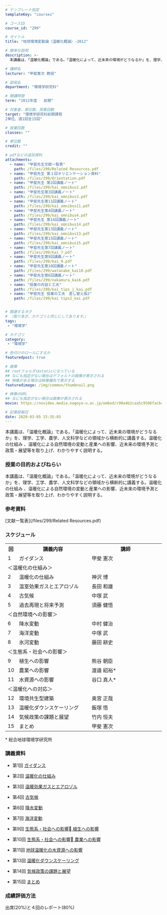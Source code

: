 ```yaml
---
# テンプレート指定
templateKey: "courses"

# コースID
course_id: "299"

# タイトル
title: "地球環境変動論（温暖化概論）-2012"

# 簡単な説明
description: >-
  本講義は、「温暖化概論」である。「温暖化によって、近未来の環境がどうなるか」を、理学、工学、農学、人文科学などの領域から横断的に講義する。温暖化の仕組み 、温暖化による自然環境の変動と産業への影響、近...

# 講師名
lecturer: "甲斐憲次 教授"

# 部局名
department: "環境学研究科"

# 開講時限
term: "2012年度	前期"

# 対象者、単位数、授業回数
target: "環境学研究科前期課程
2単位、週1回全15回"

# 授業回数
classes: ""

# 単位数
credit: ""

# pdfなどの追加資料
attachments: 
  - name: "甲斐先生文献一覧表" 
    path: /files/299/Related Resources.pdf
  - name: "甲斐先生 第１回オリエンテーション資料" 
    path: /files/299/Orientation.pdf
  - name: "甲斐先生 第2回講義ノート" 
    path: /files/299/kai_omnibus2.pdf
  - name: "甲斐先生第3回講義ノート" 
    path: /files/299/kai_omnibus3.pdf
  - name: "甲斐先生第11回講義ノート" 
    path: /files/299/kai_omnibus11.pdf
  - name: "甲斐先生第4回講義ノート" 
    path: /files/299/kai_omnibus4.pdf
  - name: "甲斐先生 第14回講義ノート" 
    path: /files/299/kai_omnibus14.pdf
  - name: "甲斐先生第13回講義ノート" 
    path: /files/299/kai_omnibus13.pdf
  - name: "甲斐先生第15回講義ノート" 
    path: /files/299/kai_omnibus15.pdf
  - name: "甲斐先生第7回講義ノート" 
    path: /files/299/kai_7.pdf
  - name: "甲斐先生第9回講義ノート" 
    path: /files/299/kai_9.pdf
  - name: "甲斐先生第10回講義ノート" 
    path: /files/299/watanabe_kai10.pdf
  - name: "甲斐先生第6回講義ノート" 
    path: /files/299/nakamura_kai6.pdf
  - name: "授業の内容と工夫" 
    path: /files/299/kai_tips_j_kai.pdf
  - name: "甲斐先生 授業の工夫　差し替え版2" 
    path: /files/299/kai tips2_kai.pdf


# 関連するタグ
# （取り急ぎ、カテゴリと同じにしてあります。）
tags:
 - "環境学"

# カテゴリ
category:
 - "環境学"

# 色付けのロールにするか
featuredpost: true

# 画像
## rootフォルダはstaticになっている
## なにも指定がない場合はデフォルトの画像が表示される
## 映像がある場合は映像優先で表示する
featuredimage: /img/common/thumbnail.png

# 映像のURL
## なにも指定がない場合は画像が表示される
movie: https://nuvideo.media.nagoya-u.ac.jp/embed/c90e4b2caa5c9506facb41eb73217f8a4c8f6725

# 記事投稿日
date: 2020-03-05 15:35:03
---
```



本講義は、「温暖化概論」である。「温暖化によって、近未来の環境がどうなるか」を、理学、工学、農学、人文科学などの領域から横断的に講義する。温暖化の仕組み 、温暖化による自然環境の変動と産業への影響、近未来の環境予測と政策・展望等を取り上げ、わかりやすく説明する。








### 授業の目的およびねらい

本講義は、「温暖化概論」である。「温暖化によって、近未来の環境がどうなるか」を、理学、工学、農学、人文科学などの領域から横断的に講義する。温暖化の仕組み 、温暖化による自然環境の変動と産業への影響、近未来の環境予測と政策・展望等を取り上げ、わかりやすく説明する。

### 参考資料

[文献一覧表](/files/299/Related Resources.pdf) 


<h3>スケジュール</h3>
<table class="basic" width="455">
<tr>
<th width="20" class="center">回</th>
<th width="435" class="center">講義内容</th>
<th width="435" class="center">講師</th>
</tr>

<tr>
<td width="20" class="center">1</td>
<td width="435">ガイダンス</td>
<td width="435">甲斐 憲次</td>
</tr>

<tr>
<td colspan=3>＜温暖化の仕組み＞</td>
</tr>

<tr>
<td width="20" class="center">2</td>
<td width="435">温暖化の仕組み</td>
<td width="435">神沢 博</td>
</tr>

<tr>
<td width="20" class="center">3</td>
<td width="435">温室効果ガスとエアロゾル</td>
<td width="435">長田 和雄</td>
</tr>

<tr>
<td width="20" class="center">4</td>
<td width="435">古気候</td>
<td width="435">中塚 武</td>
</tr>

<tr>
<td width="20" class="center">5</td>
<td width="435">過去再現と将来予測</td>
<td width="435">須藤 健悟</td>
</tr>

<tr>
<td colspan=3>＜自然環境への影響＞</td>
</tr>

<tr>
<td width="20" class="center">6</td>
<td width="435">降水変動</td>
<td width="435">中村 健治</td>
</tr>

<tr>
<td width="20" class="center">7</td>
<td width="435">海洋変動</td>
<td width="435">中塚 武</td>
</tr>

<tr>
<td width="20" class="center">8</td>
<td width="435">氷河変動</td>
<td width="435">藤田 耕史</td>
</tr>

<tr>
<td colspan=3>＜生態系・社会への影響＞</td>
</tr>

<tr>
<td width="20" class="center">9</td>
<td width="435">植生への影響</td>
<td width="435">熊谷 朝臣</td>
</tr>

<tr>
<td width="20" class="center">10</td>
<td width="435">農業への影響</td>
<td width="435">渡邉 紹裕*</td>
</tr>

<tr>
<td width="20" class="center">11</td>
<td width="435">水資源への影響</td>
<td width="435">谷口 真人*</td>
</tr>

<tr>
<td colspan=3>＜温暖化への対応＞ </td>
</tr>

<tr>
<td width="20" class="center">12</td>
<td width="435">環境共生型建築</td>
<td width="435">奥宮 正哉</td>
</tr>

<tr>
<td width="20" class="center">13</td>
<td width="435">温暖化ダウンスケーリング</td>
<td width="435">飯塚 悟</td>
</tr>

<tr>
<td width="20" class="center">14</td>
<td width="435">気候政策の課題と展望</td>
<td width="435">竹内 恒夫</td>
</tr>

<tr>
<td width="20" class="center">15</td>
<td width="435">まとめ</td>
<td width="435">甲斐 憲次</td>
</tr>

</table>

<p>* 総合地球環境学研究所</p>


<h3>講義資料</h3>

- 第1回
[ガイダンス](/files/299/Orientation.pdf) 

- 第2回
[温暖化の仕組み](/files/299/kai_omnibus2.pdf) 
- 第3回
[温暖効果ガスとエアロゾル](/files/299/kai_omnibus3.pdf) 
- 第4回
[古気候](/files/299/kai_omnibus4.pdf) 
- 第6回
[降水変動](/files/299/nakamura_kai6.pdf) 
- 第7回
[海洋変動](/files/299/kai_7.pdf) 
- 第9回
[生態系・社会への影響 植生への影響](/files/299/kai_9.pdf) 
- 第10回
[生態系・社会への影響 農業への影響](/files/299/watanabe_kai10.pdf) 
- 第11回
[地球温暖化の水資源への影響](/files/299/kai_omnibus11.pdf) 
- 第13回
[温暖化ダウンスケーリング](/files/299/kai_omnibus13.pdf) 

- 第14回
[気候政策の課題と展望](/files/299/kai_omnibus14.pdf) 
- 第15回
[まとめ](/files/299/kai_omnibus15.pdf) 










<h3>成績評価方法</h3>
<p>出席(20%)と４回のレポート(80%)</p>


